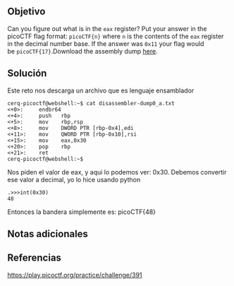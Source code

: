 ## Objetivo
Can you figure out what is in the `eax` register? Put your answer in the picoCTF flag format: `picoCTF{n}` where `n` is the contents of the `eax` register in the decimal number base. If the answer was `0x11` your flag would be `picoCTF{17}`.Download the assembly dump [here](https://artifacts.picoctf.net/c/509/disassembler-dump0_a.txt).
## Solución 
Este reto nos descarga un archivo que es lenguaje ensamblador
```
cerq-picoctf@webshell:~$ cat disassembler-dump0_a.txt 
<+0>:     endbr64 
<+4>:     push   rbp
<+5>:     mov    rbp,rsp
<+8>:     mov    DWORD PTR [rbp-0x4],edi
<+11>:    mov    QWORD PTR [rbp-0x10],rsi
<+15>:    mov    eax,0x30
<+20>:    pop    rbp
<+21>:    ret
cerq-picoctf@webshell:~$ 
```

Nos piden el valor de eax, y aqui lo podemos ver: 0x30. Debemos convertir ese valor a decimal, yo lo hice usando python
```
.>>>int(0x30)
48
```
Entonces la bandera simplemente es:
picoCTF{48}
## Notas adicionales

## Referencias
https://play.picoctf.org/practice/challenge/391